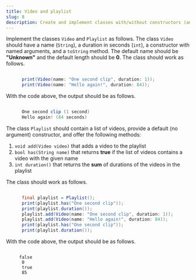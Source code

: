 ```yaml
---
title: Video and playlist
slug: 8
description: Create and implement classes with/without constructors (and necessary properties) to the corresponding classes.
---
```


Implement the classes `Video` and `Playlist` as follows. The class `Video` should have a name (`String`), a duration in seconds (`int`), a constructor with named arguments, and a `toString` method. The default name should be **"Unknown"** and the default length should be **0**. The class should work as follows.

```java

      print(Video(name: "One second clip", duration: 1));
      print(Video(name: "Hello again!", duration: 84));

```

With the code above, the output should be as follows.

```java

      One second clip (1 second)
      Hello again! (84 seconds)

```

The class `Playlist` should contain a list of videos, provide a default (no argument) constructor, and offer the following methods:

1. `void add(Video video)` that adds a video to the playlist
2. `bool has(String name)` that returns **true** if the list of videos contains a video with the given name
3. `int duration()` that returns the **sum** of durations of the videos in the playlist

The class should work as follows.

```java

      final playlist = Playlist();
      print(playlist.has("One second clip"));
      print(playlist.duration());
      playlist.add(Video(name: "One second clip", duration: 1));
      playlist.add(Video(name: "Hello again!", duration: 84));
      print(playlist.has("One second clip"));
      print(playlist.duration());

```

With the code above, the output should be as follows.

```console

     false
      0
      true
      85

```
